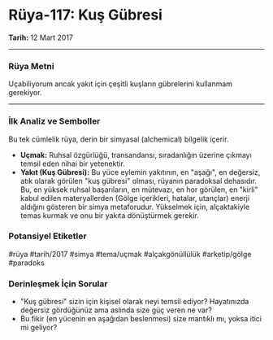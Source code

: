 # Rüya-117: Kuş Gübresi
**Tarih:** 12 Mart 2017

---
### Rüya Metni

Uçabiliyorum ancak yakıt için çeşitli kuşların gübrelerini kullanmam gerekiyor.

---
### İlk Analiz ve Semboller

Bu tek cümlelik rüya, derin bir simyasal (alchemical) bilgelik içerir.

* **Uçmak:** Ruhsal özgürlüğü, transandansı, sıradanlığın üzerine çıkmayı temsil eden nihai bir yetenektir.
* **Yakıt (Kuş Gübresi):** Bu yüce eylemin yakıtının, en "aşağı", en değersiz, atık olarak görülen "kuş gübresi" olması, rüyanın paradoksal dehasıdır. Bu, en yüksek ruhsal başarıların, en mütevazı, en hor görülen, en "kirli" kabul edilen materyallerden (Gölge içerikleri, hatalar, utançlar) enerji aldığını gösteren bir simya metaforudur. Yükselmek için, alçaktakiyle temas kurmak ve onu bir yakıta dönüştürmek gerekir.

### Potansiyel Etiketler
#rüya #tarih/2017 #simya #tema/uçmak #alçakgönüllülük #arketip/gölge #paradoks

### Derinleşmek İçin Sorular
* "Kuş gübresi" sizin için kişisel olarak neyi temsil ediyor? Hayatınızda değersiz gördüğünüz ama aslında size güç veren ne var?
* Bu fikir (en yücenin en aşağıdan beslenmesi) size mantıklı mı, yoksa itici mi geliyor?